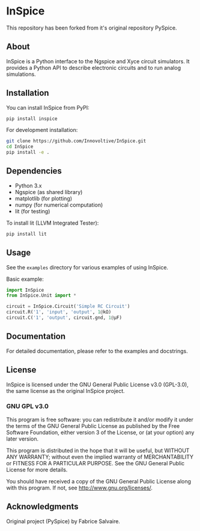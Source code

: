 # InSpice

This repository has been forked from it's original repository PySpice.

## About

InSpice is a Python interface to the Ngspice and Xyce circuit simulators. It provides a Python API to describe electronic circuits and to run analog simulations.

## Installation

You can install InSpice from PyPI:

```bash
pip install inspice
```

For development installation:

```bash
git clone https://github.com/Innovoltive/InSpice.git
cd InSpice
pip install -e .
```

## Dependencies

- Python 3.x
- Ngspice (as shared library)
- matplotlib (for plotting)
- numpy (for numerical computation)
- lit (for testing)

To install lit (LLVM Integrated Tester):

```bash
pip install lit
```

## Usage

See the `examples` directory for various examples of using InSpice.

Basic example:

```python
import InSpice
from InSpice.Unit import *

circuit = InSpice.Circuit('Simple RC Circuit')
circuit.R('1', 'input', 'output', 1@kΩ)
circuit.C('1', 'output', circuit.gnd, 1@µF)
```

## Documentation

For detailed documentation, please refer to the examples and docstrings.

## License

InSpice is licensed under the GNU General Public License v3.0 (GPL-3.0), the same license as the original InSpice project.

### GNU GPL v3.0

This program is free software: you can redistribute it and/or modify
it under the terms of the GNU General Public License as published by
the Free Software Foundation, either version 3 of the License, or
(at your option) any later version.

This program is distributed in the hope that it will be useful,
but WITHOUT ANY WARRANTY; without even the implied warranty of
MERCHANTABILITY or FITNESS FOR A PARTICULAR PURPOSE.  See the
GNU General Public License for more details.

You should have received a copy of the GNU General Public License
along with this program.  If not, see <http://www.gnu.org/licenses/>.

## Acknowledgments

Original project (PySpice) by Fabrice Salvaire.
